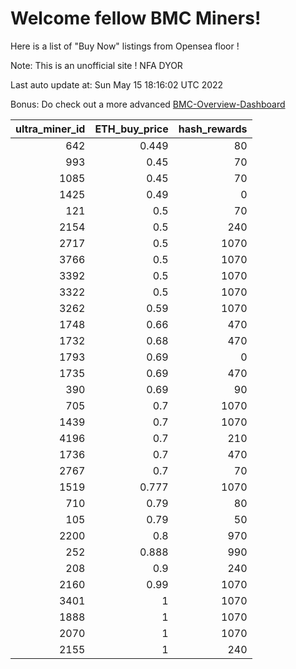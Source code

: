 # Welcome fellow BMC Miners!
Here is a list of "Buy Now" listings from Opensea floor !

Note: This is an unofficial site ! NFA DYOR

Last auto update at: Sun May 15 18:16:02 UTC 2022

Bonus: Do check out a more advanced [BMC-Overview-Dashboard](https://dune.com/defifunk/BMC-Overview-Dashboard)


|   ultra_miner_id |   ETH_buy_price |   hash_rewards |
|-----------------:|----------------:|---------------:|
|              642 |           0.449 |             80 |
|              993 |           0.45  |             70 |
|             1085 |           0.45  |             70 |
|             1425 |           0.49  |              0 |
|              121 |           0.5   |             70 |
|             2154 |           0.5   |            240 |
|             2717 |           0.5   |           1070 |
|             3766 |           0.5   |           1070 |
|             3392 |           0.5   |           1070 |
|             3322 |           0.5   |           1070 |
|             3262 |           0.59  |           1070 |
|             1748 |           0.66  |            470 |
|             1732 |           0.68  |            470 |
|             1793 |           0.69  |              0 |
|             1735 |           0.69  |            470 |
|              390 |           0.69  |             90 |
|              705 |           0.7   |           1070 |
|             1439 |           0.7   |           1070 |
|             4196 |           0.7   |            210 |
|             1736 |           0.7   |            470 |
|             2767 |           0.7   |             70 |
|             1519 |           0.777 |           1070 |
|              710 |           0.79  |             80 |
|              105 |           0.79  |             50 |
|             2200 |           0.8   |            970 |
|              252 |           0.888 |            990 |
|              208 |           0.9   |            240 |
|             2160 |           0.99  |           1070 |
|             3401 |           1     |           1070 |
|             1888 |           1     |           1070 |
|             2070 |           1     |           1070 |
|             2155 |           1     |            240 |